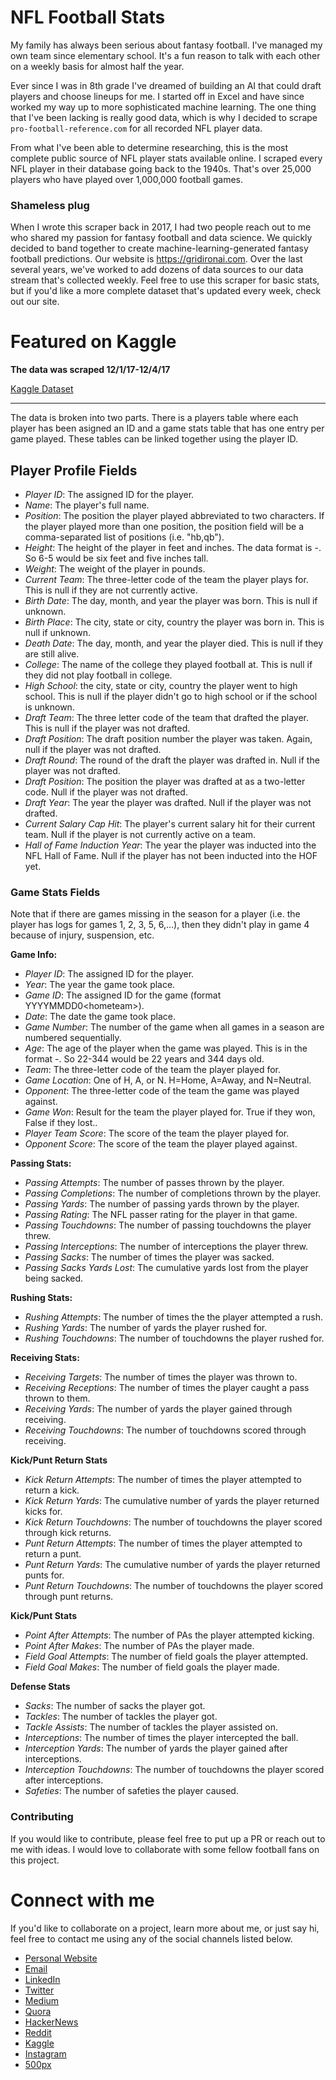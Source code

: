 # NFL Football Stats
My family has always been serious about fantasy football. I've managed my own team since elementary school. It's a fun reason to talk with each other on a weekly basis for almost half the year. 

Ever since I was in 8th grade I've dreamed of building an AI that could draft players and choose lineups for me. I started off in Excel and have since worked my way up to more sophisticated machine learning. The one thing that I've been lacking is really good data, which is why I decided to scrape `pro-football-reference.com` for all recorded NFL player data. 

From what I've been able to determine researching, this is the most complete public source of NFL player stats available online. I scraped every NFL player in their database going back to the 1940s. That's over 25,000 players who have played over 1,000,000 football games. 

### Shameless plug
When I wrote this scraper back in 2017, I had two people reach out to me who shared my passion for fantasy football and data science. We quickly decided to band together to create machine-learning-generated fantasy football predictions. Our website is https://gridironai.com. Over the last several years, we've worked to add dozens of data sources to our data stream that's collected weekly. Feel free to use this scraper for basic stats, but if you'd like a more complete dataset that's updated every week, check out our site.

# Featured on Kaggle

**The data was scraped 12/1/17-12/4/17**

[Kaggle Dataset](https://www.kaggle.com/zynicide/nfl-football-player-stats)

---

The data is broken into two parts. There is a players table where each player has been asigned an ID and a game stats table that has one entry per game played. These tables can be linked together using the player ID.

## Player Profile Fields

- *Player ID*: The assigned ID for the player.
- *Name*: The player's full name.
- *Position*: The position the player played abbreviated to two characters. If the player played more than one position, the position field will be a comma-separated list of positions (i.e. "hb,qb").
- *Height*: The height of the player in feet and inches. The data format is <feet>-<inches>. So 6-5 would be six feet and five inches tall.
- *Weight*: The weight of the player in pounds.
- *Current Team*: The three-letter code of the team the player plays for. This is null if they are not currently active.
- *Birth Date*: The day, month, and year the player was born. This is null if unknown.
- *Birth Place*: The city, state or city, country the player was born in. This is null if unknown.
- *Death Date*: The day, month, and year the player died. This is null if they are still alive.
- *College*: The name of the college they played football at. This is null if they did not play football in college.
- *High School*: the city, state or city, country the player went to high school. This is null if the player didn't go to high school or if the school is unknown.
- *Draft Team*: The three letter code of the team that drafted the player. This is null if the player was not drafted. 
- *Draft Position*: The draft position number the player was taken. Again, null if the player was not drafted.
- *Draft Round*: The round of the draft the player was drafted in. Null if the player was not drafted.
- *Draft Position*: The position the player was drafted at as a two-letter code. Null if the player was not drafted.
- *Draft Year*: The year the player was drafted. Null if the player was not drafted.
- *Current Salary Cap Hit*: The player's current salary hit for their current team. Null if the player is not currently active on a team.
- *Hall of Fame Induction Year*: The year the player was inducted into the NFL Hall of Fame. Null if the player has not been inducted into the HOF yet.

### Game Stats Fields

Note that if there are games missing in the season for a player (i.e. the player has logs for games 1, 2, 3, 5, 6,...), then they didn't play in game 4 because of injury, suspension, etc. 

**Game Info:**

- *Player ID*: The assigned ID for the player.
- *Year*: The year the game took place.
- *Game ID*: The assigned ID for the game (format YYYYMMDD0\<hometeam\>).
- *Date*: The date the game took place.
- *Game Number*: The number of the game when all games in a season are numbered sequentially. 
- *Age*: The age of the player when the game was played. This is in the format <years>-<days>. So 22-344 would be 22 years and 344 days old. 
- *Team*: The three-letter code of the team the player played for.
- *Game Location*: One of H, A, or N. H=Home, A=Away, and N=Neutral.
- *Opponent*: The three-letter code of the team the game was played against.
- *Game Won*: Result for the team the player played for. True if they won,
  False if they lost..
- *Player Team Score*: The score of the team the player played for.
- *Opponent Score*: The score of the team the player played against.

**Passing Stats:**

- *Passing Attempts*: The number of passes thrown by the player.
- *Passing Completions*: The number of completions thrown by the player.
- *Passing Yards*: The number of passing yards thrown by the player.
- *Passing Rating*: The NFL passer rating for the player in that game.
- *Passing Touchdowns*: The number of passing touchdowns the player threw.
- *Passing Interceptions*: The number of interceptions the player threw.
- *Passing Sacks*: The number of times the player was sacked.
- *Passing Sacks Yards Lost*: The cumulative yards lost from the player being sacked.

**Rushing Stats:**

- *Rushing Attempts*: The number of times the the player attempted a rush.
- *Rushing Yards*: The number of yards the player rushed for.
- *Rushing Touchdowns*: The number of touchdowns the player rushed for.

**Receiving Stats:**

- *Receiving Targets*: The number of times the player was thrown to.
- *Receiving Receptions*: The number of times the player caught a pass thrown to them.
- *Receiving Yards*: The number of yards the player gained through receiving.
- *Receiving Touchdowns*: The number of touchdowns scored through receiving.

**Kick/Punt Return Stats**

- *Kick Return Attempts*: The number of times the player attempted to return a kick.
- *Kick Return Yards*: The cumulative number of yards the player returned kicks for.
- *Kick Return Touchdowns*: The number of touchdowns the player scored through kick returns.
- *Punt Return Attempts*: The number of times the player attempted to return a punt.
- *Punt Return Yards*: The cumulative number of yards the player returned punts for.
- *Punt Return Touchdowns*: The number of touchdowns the player scored through punt returns.

**Kick/Punt Stats**

- *Point After Attempts*: The number of PAs the player attempted kicking.
- *Point After Makes*: The number of PAs the player made.
- *Field Goal Attempts*: The number of field goals the player attempted.
- *Field Goal Makes*: The number of field goals the player made.

**Defense Stats**

- *Sacks*: The number of sacks the player got.
- *Tackles*: The number of tackles the player got.
- *Tackle Assists*: The number of tackles the player assisted on.
- *Interceptions*: The number of times the player intercepted the ball.
- *Interception Yards*: The number of yards the player gained after interceptions.
- *Interception Touchdowns*: The number of touchdowns the player scored after interceptions.
- *Safeties*: The number of safeties the player caused.

### Contributing

If you would like to contribute, please feel free to put up a PR or reach out to me with ideas. I would love to collaborate with some fellow football fans on this project. 

# Connect with me

If you'd like to collaborate on a project, learn more about me, or just say hi, feel free to contact me using any of the social channels listed below.

- [Personal Website](https://zackthoutt.com)
- [Email](mailto:zackarey.thoutt@colorado.edu)
- [LinkedIn](https://www.linkedin.com/in/zack-thoutt-57275655/)
- [Twitter](https://twitter.com/zthoutt)
- [Medium](https://medium.com/@zthoutt)
- [Quora](https://www.quora.com/profile/Zack-Thoutt)
- [HackerNews](https://news.ycombinator.com/submitted?id=zthoutt)
- [Reddit](https://www.reddit.com/user/zthoutt/)
- [Kaggle](https://www.kaggle.com/zynicide)
- [Instagram](https://www.instagram.com/zthoutt/)
- [500px](https://500px.com/zthoutt)
